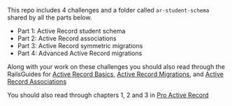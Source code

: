 This repo includes 4 challenges and a folder called `ar-student-schema` shared by all the parts below.

- Part 1: Active Record student schema
- Part 2: Active Record associations
- Part 3: Active Record symmetric migrations
- Part 4: Advanced Active Record migrations

Along with your work on these challenges you should also read through the RailsGuides for [Active Record Basics](http://edgeguides.rubyonrails.org/active_record_basics.html), [Active Record Migrations](http://guides.rubyonrails.org/migrations.html), and [Active Record Associations](http://guides.rubyonrails.org/association_basics.html)

You should also read through chapters 1, 2 and 3 in [Pro Active Record](https://www.dropbox.com/s/hwv2sk4ux3qyyo3/Pro%20Active%20Record.pdf)
